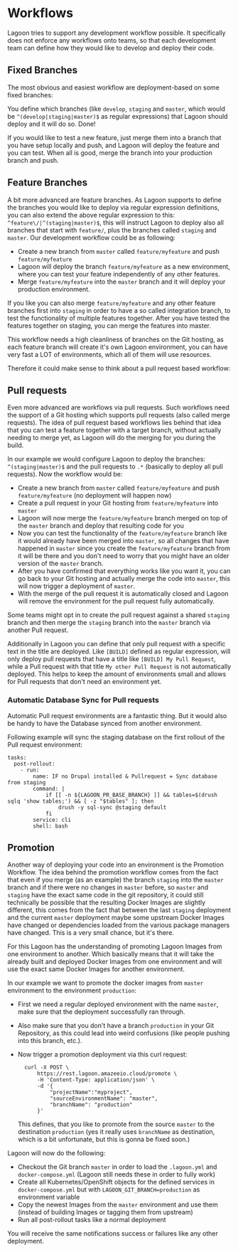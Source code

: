 # Workflows

Lagoon tries to support any development workflow possible. It specifically does not enforce any workflows onto teams, so that each development team can define how they would like to develop and deploy their code.

## Fixed Branches

The most obvious and easiest workflow are deployment-based on some fixed branches:

You define which branches \(like `develop`, `staging` and `master`, which would be `^(develop|staging|master)$` as regular expressions\) that Lagoon should deploy and it will do so. Done!

If you would like to test a new feature, just merge them into a branch that you have setup locally and push, and Lagoon will deploy the feature and you can test. When all is good, merge the branch into your production branch and push.

## Feature Branches

A bit more advanced are feature branches. As Lagoon supports to define the branches you would like to deploy via regular expression definitions, you can also extend the above regular expression to this: `^feature\/|^(staging|master)$`, this will instruct Lagoon to deploy also all branches that start with `feature/`, plus the branches called `staging` and `master`. Our development workflow could be as following:

* Create a new branch from `master` called `feature/myfeature` and push `feature/myfeature`
* Lagoon will deploy the branch `feature/myfeature` as a new environment, where you can test your feature independently of any other features.
* Merge `feature/myfeature` into the `master` branch and it will deploy your production environment.

If you like you can also merge `feature/myfeature` and any other feature branches first into `staging` in order to have a so called integration branch, to test the functionality of multiple features together. After you have tested the features together on staging, you can merge the features into master.

This workflow needs a high cleanliness of branches on the Git hosting, as each feature branch will create it's own Lagoon environment, you can have very fast a LOT of environments, which all of them will use resources.

Therefore it could make sense to think about a pull request based workflow:

## Pull requests

Even more advanced are workflows via pull requests. Such workflows need the support of a Git hosting which supports pull requests \(also called merge requests\). The idea of pull request based workflows lies behind that idea that you can test a feature together with a target branch, without actually needing to merge yet, as Lagoon will do the merging for you during the build.

In our example we would configure Lagoon to deploy the branches: `^(staging|master)$` and the pull requests to `.*` \(basically to deploy all pull requests\). Now the workflow would be:

* Create a new branch from `master` called `feature/myfeature` and push `feature/myfeature` \(no deployment will happen now\)
* Create a pull request in your Git hosting from `feature/myfeature` into `master`
* Lagoon will now merge the `feature/myfeature` branch merged on top of the `master` branch and deploy that resulting code for you
* Now you can test the functionality of the `feature/myfeature` branch like it would already have been merged into `master`, so all changes that have happened in `master` since you create the  `feature/myfeature` branch from it will be there and you don't need to worry that you might have an older version of the `master` branch.
* After you have confirmed that everything works like you want it, you can go back to your Git hosting and actually merge the code into `master`, this will now trigger a deployment of `master`.
* With the merge of the pull request it is automatically closed and Lagoon will remove the environment for the pull request fully automatically.

Some teams might opt in to create the pull request against a shared `staging` branch and then merge the `staging` branch into the `master` branch via another Pull request.

Additionally in Lagoon you can define that only pull request with a specific text in the title are deployed. Like `[BUILD]` defined as regular expression, will only deploy pull requests that have a title like `[BUILD] My Pull Request`, while a Pull request with that title `My other Pull Request` is not automatically deployed. This helps to keep the amount of environments small and allows for Pull requests that don't need an environment yet.

### Automatic Database Sync for Pull requests

Automatic Pull request environments are a fantastic thing. But it would also be handy to have the Database synced from another environment.

Following example will sync the staging database on the first rollout of the Pull request environment:

```text
tasks:
  post-rollout:
    - run:
        name: IF no Drupal installed & Pullrequest = Sync database from staging
        command: |
            if [[ -n ${LAGOON_PR_BASE_BRANCH} ]] && tables=$(drush sqlq 'show tables;') && [ -z "$tables" ]; then
                drush -y sql-sync @staging default
            fi
        service: cli
        shell: bash
```

## Promotion

Another way of deploying your code into an environment is the Promotion Workflow. The idea behind the promotion workflow comes from the fact that even if you merge \(as an example\) the branch `staging` into the `master` branch and if there were no changes in `master` before, so `master` and `staging` have the exact same code in the git repository, it could still technically be possible that the resulting Docker Images are slightly different, this comes from the fact that between the last `staging` deployment and the current `master` deployment maybe some upstream Docker Images have changed or dependencies loaded from the various package managers have changed. This is a very small chance, but it's there.

For this Lagoon has the understanding of promoting Lagoon Images from one environment to another. Which basically means that it will take the already built and deployed Docker Images from one environment and will use the exact same Docker Images for another environment.

In our example we want to promote the docker images from `master` environment to the environment `production`:

* First we need a regular deployed environment with the name `master`, make sure that the deployment successfully ran through.
* Also make sure that you don't have a branch `production` in your Git Repository, as this could lead into weird confusions \(like people pushing into this branch, etc.\).
* Now trigger a promotion deployment via this curl request:

  ```text
    curl -X POST \
        https://rest.lagoon.amazeeio.cloud/promote \
        -H 'Content-Type: application/json' \
        -d '{
            "projectName":"myproject",
            "sourceEnvironmentName": "master",
            "branchName": "production"
        }'
  ```

  This defines, that you like to promote from the source `master` to the destination `production` \(yes it really uses `branchName` as destination, which is a bit unfortunate, but this is gonna be fixed soon.\)

Lagoon will now do the following:

* Checkout the Git branch `master` in order to load the `.lagoon.yml` and `docker-compose.yml` \(Lagoon still needs these in order to fully work\)
* Create all Kubernetes/OpenShift objects for the defined services in `docker-compose.yml` but with `LAGOON_GIT_BRANCH=production` as environment variable
* Copy the newest Images from the `master` environment and use them \(instead of building Images or tagging them from upstream\)
* Run all post-rollout tasks like a normal deployment

You will receive the same notifications success or failures like any other deployment.

